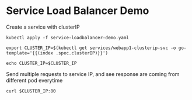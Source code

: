 # Service Load Balancer Demo
Create a service with clusterIP

```
kubectl apply -f service-loadbalancer-demo.yaml

export CLUSTER_IP=$(kubectl get services/webapp1-clusterip-svc -o go-template='{{(index .spec.clusterIP)}}')

echo CLUSTER_IP=$CLUSTER_IP
```

Send multiple requests to service IP, and see response are coming from different pod everytime

```
curl $CLUSTER_IP:80
```